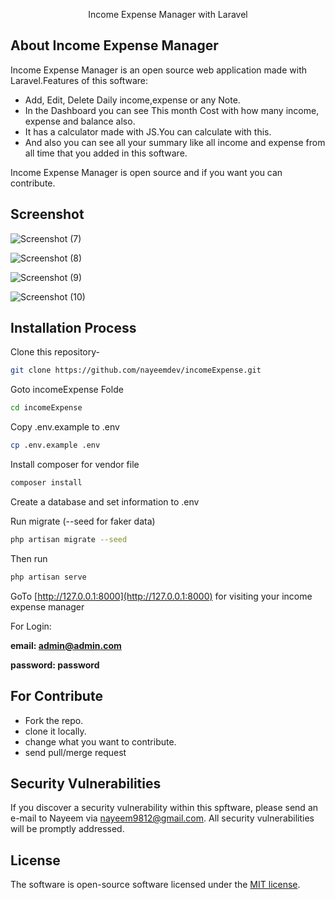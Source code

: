<p align="center">Income Expense Manager with Laravel</p>

## About Income Expense Manager

Income Expense Manager is an open source web application made with Laravel.Features of this software:

- Add, Edit, Delete Daily income,expense or any Note.
- In the Dashboard you can see This month Cost with how many income, expense and balance also.
- It has a calculator made with JS.You can calculate with this.
- And also you can see all your summary like all income and expense from all time that you added in this software.

Income Expense Manager is open source and if you want you can contribute.

## Screenshot

![Screenshot (7)](https://user-images.githubusercontent.com/40033062/66742324-364e0300-ee99-11e9-98c3-2ab492bd154d.png)

![Screenshot (8)](https://user-images.githubusercontent.com/40033062/66742412-64334780-ee99-11e9-99dc-6031ebb16cad.png)

![Screenshot (9)](https://user-images.githubusercontent.com/40033062/66742420-69909200-ee99-11e9-8fa5-ce8c95007823.png)

![Screenshot (10)](https://user-images.githubusercontent.com/40033062/66742428-6d241900-ee99-11e9-9089-e1bd2e2311ad.png)

## Installation Process

Clone this repository-
```sh
git clone https://github.com/nayeemdev/incomeExpense.git
```
Goto incomeExpense Folde
```sh
cd incomeExpense
```
Copy .env.example to .env 
```sh
cp .env.example .env
```
Install composer for vendor file
```sh
composer install
```
Create a database and set information to .env


Run migrate (--seed for faker data)
```sh
php artisan migrate --seed
```
Then run 
```sh
php artisan serve
```
GoTo [http://127.0.0.1:8000](http://127.0.0.1:8000) for visiting your income expense manager

For Login:

**email: admin@admin.com**

**password: password**

## For Contribute


- Fork the repo.
- clone it locally.
- change what you want to contribute.
- send pull/merge request


## Security Vulnerabilities

If you discover a security vulnerability within this spftware, please send an e-mail to Nayeem via [nayeem9812@gmail.com](mailto:nayeem9812@gmail.com). All security vulnerabilities will be promptly addressed.

## License

The software is open-source software licensed under the [MIT license](https://opensource.org/licenses/MIT).
